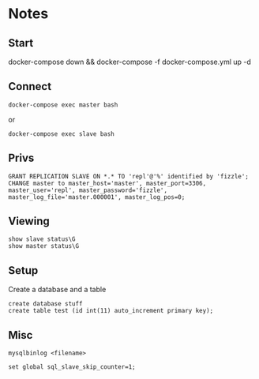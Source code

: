 # Notes

## Start
docker-compose down && docker-compose -f docker-compose.yml  up -d


## Connect
```
docker-compose exec master bash
```
or
```
docker-compose exec slave bash
```

## Privs
```
GRANT REPLICATION SLAVE ON *.* TO 'repl'@'%' identified by 'fizzle';
CHANGE master to master_host='master', master_port=3306, master_user='repl', master_password='fizzle', master_log_file='master.000001', master_log_pos=0;
```

## Viewing
```
show slave status\G
show master status\G
```

## Setup
Create a database and a table

```
create database stuff
create table test (id int(11) auto_increment primary key);
```

## Misc
```
mysqlbinlog <filename>

set global sql_slave_skip_counter=1;
```
